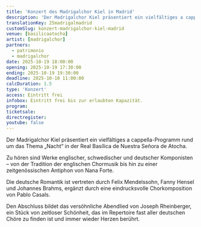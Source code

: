 ```yaml
---
title: 'Konzert des Madrigalchor Kiel in Madrid'
description: 'Der Madrigalchor Kiel präsentiert ein vielfältiges a cappella-Programm rund um das Thema „Nacht“ in der Real Basílica de Nuestra Señora de Atocha'
translationKey: 25madrigalmadrid
customSlug: konzert-madrigalchor-kiel-madrid
venue: [basilicaatocha]
artist: [madrigalchor]
partners:
  - patrimonio
  - madrigalchor
date: 2025-10-19 18:00:00
opening: 2025-10-19 17:30:00
ending: 2025-10-19 19:30:00
deadline: 2025-10-10 11:00:00
calcDuration: 1.5
type: 'Konzert'
access: Eintritt frei
infobox: Eintritt frei bis zur erlaubten Kapazität.
program:
ticketsale:
directregister:
youtube: false
---
```


Der Madrigalchor Kiel präsentiert ein vielfältiges a cappella-Programm rund um das Thema „Nacht“ in der Real Basílica de Nuestra Señora de Atocha.

Zu hören sind Werke englischer, schwedischer und deutscher Komponisten – von der Tradition der englischen Chormusik bis hin zu einer zeitgenössischen Antiphon von Nana Forte.

Die deutsche Romantik ist vertreten durch Felix Mendelssohn, Fanny Hensel und Johannes Brahms, ergänzt durch eine eindrucksvolle Chorkomposition von Pablo Casals.

Den Abschluss bildet das versöhnliche Abendlied von Joseph Rheinberger, ein Stück von zeitloser Schönheit, das im Repertoire fast aller deutschen Chöre zu finden ist und immer wieder Herzen berührt.
